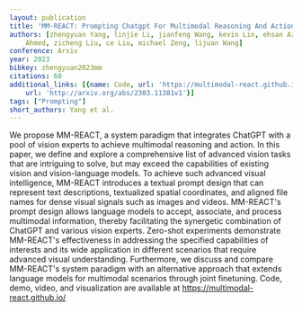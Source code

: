 ```yaml
---
layout: publication
title: 'MM-REACT: Prompting Chatgpt For Multimodal Reasoning And Action'
authors: [zhengyuan Yang, linjie Li, jianfeng Wang, kevin Lin, ehsan Azarnasab, faisal
    Ahmed, zicheng Liu, ce Liu, michael Zeng, lijuan Wang]
conference: Arxiv
year: 2023
bibkey: zhengyuan2023mm
citations: 60
additional_links: [{name: Code, url: 'https://multimodal-react.github.io/'}, {name: Paper,
    url: 'http://arxiv.org/abs/2303.11381v1'}]
tags: ["Prompting"]
short_authors: Yang et al.
---
```

We propose MM-REACT, a system paradigm that integrates ChatGPT with a pool of
vision experts to achieve multimodal reasoning and action. In this paper, we
define and explore a comprehensive list of advanced vision tasks that are
intriguing to solve, but may exceed the capabilities of existing vision and
vision-language models. To achieve such advanced visual intelligence, MM-REACT
introduces a textual prompt design that can represent text descriptions,
textualized spatial coordinates, and aligned file names for dense visual
signals such as images and videos. MM-REACT's prompt design allows language
models to accept, associate, and process multimodal information, thereby
facilitating the synergetic combination of ChatGPT and various vision experts.
Zero-shot experiments demonstrate MM-REACT's effectiveness in addressing the
specified capabilities of interests and its wide application in different
scenarios that require advanced visual understanding. Furthermore, we discuss
and compare MM-REACT's system paradigm with an alternative approach that
extends language models for multimodal scenarios through joint finetuning.
Code, demo, video, and visualization are available at
https://multimodal-react.github.io/